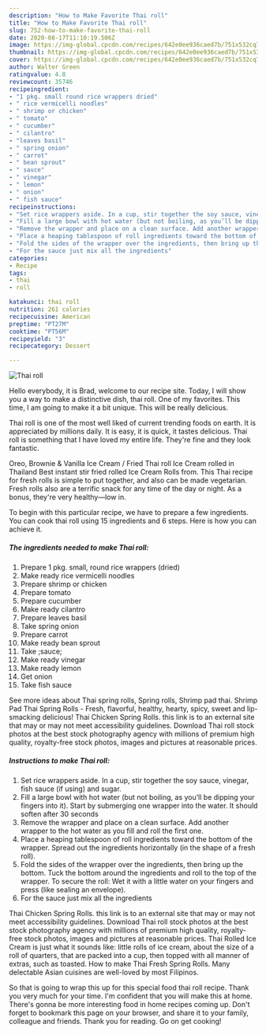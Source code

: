 ```yaml
---
description: "How to Make Favorite Thai roll"
title: "How to Make Favorite Thai roll"
slug: 752-how-to-make-favorite-thai-roll
date: 2020-08-17T11:10:19.506Z
image: https://img-global.cpcdn.com/recipes/642e0ee936caed7b/751x532cq70/thai-roll-recipe-main-photo.jpg
thumbnail: https://img-global.cpcdn.com/recipes/642e0ee936caed7b/751x532cq70/thai-roll-recipe-main-photo.jpg
cover: https://img-global.cpcdn.com/recipes/642e0ee936caed7b/751x532cq70/thai-roll-recipe-main-photo.jpg
author: Walter Green
ratingvalue: 4.8
reviewcount: 35746
recipeingredient:
- "1 pkg. small round rice wrappers dried"
- " rice vermicelli noodles"
- " shrimp or chicken"
- " tomato"
- " cucumber"
- " cilantro"
- "leaves basil"
- " spring onion"
- " carrot"
- " bean sprout"
- " sauce"
- " vinegar"
- " lemon"
- " onion"
- " fish sauce"
recipeinstructions:
- "Set rice wrappers aside. In a cup, stir together the soy sauce, vinegar, fish sauce (if using) and sugar."
- "Fill a large bowl with hot water (but not boiling, as you’ll be dipping your fingers into it). Start by submerging one wrapper into the water. It should soften after 30 seconds"
- "Remove the wrapper and place on a clean surface. Add another wrapper to the hot water as you fill and roll the first one."
- "Place a heaping tablespoon of roll ingredients toward the bottom of the wrapper. Spread out the ingredients horizontally (in the shape of a fresh roll)."
- "Fold the sides of the wrapper over the ingredients, then bring up the bottom. Tuck the bottom around the ingredients and roll to the top of the wrapper. To secure the roll: Wet it with a little water on your fingers and press (like sealing an envelope)."
- "For the sauce just mix all the ingredients"
categories:
- Recipe
tags:
- thai
- roll

katakunci: thai roll 
nutrition: 261 calories
recipecuisine: American
preptime: "PT27M"
cooktime: "PT56M"
recipeyield: "3"
recipecategory: Dessert

---
```



![Thai roll](https://img-global.cpcdn.com/recipes/642e0ee936caed7b/751x532cq70/thai-roll-recipe-main-photo.jpg)

Hello everybody, it is Brad, welcome to our recipe site. Today, I will show you a way to make a distinctive dish, thai roll. One of my favorites. This time, I am going to make it a bit unique. This will be really delicious.

Thai roll is one of the most well liked of current trending foods on earth. It is appreciated by millions daily. It is easy, it is quick, it tastes delicious. Thai roll is something that I have loved my entire life. They're fine and they look fantastic.

Oreo, Brownie &amp; Vanilla Ice Cream / Fried Thai roll Ice Cream rolled in Thailand Best instant stir fried rolled Ice Cream Rolls from. This Thai recipe for fresh rolls is simple to put together, and also can be made vegetarian. Fresh rolls also are a terrific snack for any time of the day or night. As a bonus, they&#39;re very healthy—low in.


To begin with this particular recipe, we have to prepare a few ingredients. You can cook thai roll using 15 ingredients and 6 steps. Here is how you can achieve it.

<!--inarticleads1-->

##### The ingredients needed to make Thai roll:

1. Prepare 1 pkg. small, round rice wrappers (dried)
1. Make ready  rice vermicelli noodles
1. Prepare  shrimp or chicken
1. Prepare  tomato
1. Prepare  cucumber
1. Make ready  cilantro
1. Prepare leaves basil
1. Take  spring onion
1. Prepare  carrot
1. Make ready  bean sprout
1. Take  ;sauce;
1. Make ready  vinegar
1. Make ready  lemon
1. Get  onion
1. Take  fish sauce


See more ideas about Thai spring rolls, Spring rolls, Shrimp pad thai. Shrimp Pad Thai Spring Rolls - Fresh, flavorful, healthy, hearty, spicy, sweet and lip-smacking delicious! Thai Chicken Spring Rolls. this link is to an external site that may or may not meet accessibility guidelines. Download Thai roll stock photos at the best stock photography agency with millions of premium high quality, royalty-free stock photos, images and pictures at reasonable prices. 

<!--inarticleads2-->

##### Instructions to make Thai roll:

1. Set rice wrappers aside. In a cup, stir together the soy sauce, vinegar, fish sauce (if using) and sugar.
1. Fill a large bowl with hot water (but not boiling, as you’ll be dipping your fingers into it). Start by submerging one wrapper into the water. It should soften after 30 seconds
1. Remove the wrapper and place on a clean surface. Add another wrapper to the hot water as you fill and roll the first one.
1. Place a heaping tablespoon of roll ingredients toward the bottom of the wrapper. Spread out the ingredients horizontally (in the shape of a fresh roll).
1. Fold the sides of the wrapper over the ingredients, then bring up the bottom. Tuck the bottom around the ingredients and roll to the top of the wrapper. To secure the roll: Wet it with a little water on your fingers and press (like sealing an envelope).
1. For the sauce just mix all the ingredients


Thai Chicken Spring Rolls. this link is to an external site that may or may not meet accessibility guidelines. Download Thai roll stock photos at the best stock photography agency with millions of premium high quality, royalty-free stock photos, images and pictures at reasonable prices. Thai Rolled Ice Cream is just what it sounds like: little rolls of ice cream, about the size of a roll of quarters, that are packed into a cup, then topped with all manner of extras, such as toasted. How to make Thai Fresh Spring Rolls. Many delectable Asian cuisines are well-loved by most Filipinos. 

So that is going to wrap this up for this special food thai roll recipe. Thank you very much for your time. I'm confident that you will make this at home. There's gonna be more interesting food in home recipes coming up. Don't forget to bookmark this page on your browser, and share it to your family, colleague and friends. Thank you for reading. Go on get cooking!
